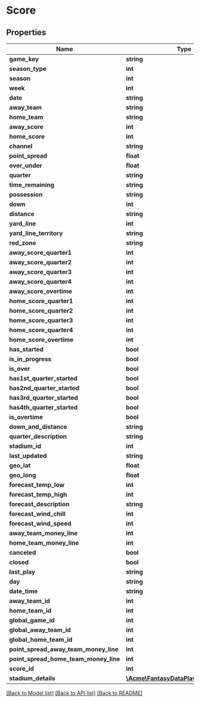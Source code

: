 # Score

## Properties
Name | Type | Description | Notes
------------ | ------------- | ------------- | -------------
**game_key** | **string** |  | [optional] 
**season_type** | **int** |  | [optional] 
**season** | **int** |  | [optional] 
**week** | **int** |  | [optional] 
**date** | **string** |  | [optional] 
**away_team** | **string** |  | [optional] 
**home_team** | **string** |  | [optional] 
**away_score** | **int** |  | [optional] 
**home_score** | **int** |  | [optional] 
**channel** | **string** |  | [optional] 
**point_spread** | **float** |  | [optional] 
**over_under** | **float** |  | [optional] 
**quarter** | **string** |  | [optional] 
**time_remaining** | **string** |  | [optional] 
**possession** | **string** |  | [optional] 
**down** | **int** |  | [optional] 
**distance** | **string** |  | [optional] 
**yard_line** | **int** |  | [optional] 
**yard_line_territory** | **string** |  | [optional] 
**red_zone** | **string** |  | [optional] 
**away_score_quarter1** | **int** |  | [optional] 
**away_score_quarter2** | **int** |  | [optional] 
**away_score_quarter3** | **int** |  | [optional] 
**away_score_quarter4** | **int** |  | [optional] 
**away_score_overtime** | **int** |  | [optional] 
**home_score_quarter1** | **int** |  | [optional] 
**home_score_quarter2** | **int** |  | [optional] 
**home_score_quarter3** | **int** |  | [optional] 
**home_score_quarter4** | **int** |  | [optional] 
**home_score_overtime** | **int** |  | [optional] 
**has_started** | **bool** |  | [optional] 
**is_in_progress** | **bool** |  | [optional] 
**is_over** | **bool** |  | [optional] 
**has1st_quarter_started** | **bool** |  | [optional] 
**has2nd_quarter_started** | **bool** |  | [optional] 
**has3rd_quarter_started** | **bool** |  | [optional] 
**has4th_quarter_started** | **bool** |  | [optional] 
**is_overtime** | **bool** |  | [optional] 
**down_and_distance** | **string** |  | [optional] 
**quarter_description** | **string** |  | [optional] 
**stadium_id** | **int** |  | [optional] 
**last_updated** | **string** |  | [optional] 
**geo_lat** | **float** |  | [optional] 
**geo_long** | **float** |  | [optional] 
**forecast_temp_low** | **int** |  | [optional] 
**forecast_temp_high** | **int** |  | [optional] 
**forecast_description** | **string** |  | [optional] 
**forecast_wind_chill** | **int** |  | [optional] 
**forecast_wind_speed** | **int** |  | [optional] 
**away_team_money_line** | **int** |  | [optional] 
**home_team_money_line** | **int** |  | [optional] 
**canceled** | **bool** |  | [optional] 
**closed** | **bool** |  | [optional] 
**last_play** | **string** |  | [optional] 
**day** | **string** |  | [optional] 
**date_time** | **string** |  | [optional] 
**away_team_id** | **int** |  | [optional] 
**home_team_id** | **int** |  | [optional] 
**global_game_id** | **int** |  | [optional] 
**global_away_team_id** | **int** |  | [optional] 
**global_home_team_id** | **int** |  | [optional] 
**point_spread_away_team_money_line** | **int** |  | [optional] 
**point_spread_home_team_money_line** | **int** |  | [optional] 
**score_id** | **int** |  | [optional] 
**stadium_details** | [**\Acme\FantasyDataPlayByPlay\\Stadium**](Stadium.md) |  | [optional] 

[[Back to Model list]](../README.md#documentation-for-models) [[Back to API list]](../README.md#documentation-for-api-endpoints) [[Back to README]](../README.md)


